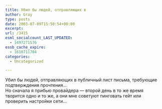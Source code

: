 ```yaml
---
title: Убил бы людей, отправляющих в
author: Gray
type: posts
date: 2003-07-09T15:50:54+00:00
excerpt:
url: /3415
esml_socialcount_LAST_UPDATED:
  - 1497271576
essb_cache_expire:
  - 1610711704
categories:
  - Uncategorized

---
```








Убил бы людей, отправляющих в публичный лист письма, требующие подтверждения прочтения&#8230;  
Но сначала я прибью провайдера &#8212; второй день в то же время творится одно и то же, а они мне советуют пинговать гейт или проверить настройки сети&#8230;